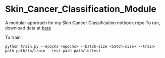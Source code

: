 # Skin_Cancer_Classification_Module
A modular approach for my Skin Cancer Classification notbook repo
To run, download data at [here](https://drive.google.com/drive/folders/13LVR29hO_TYJPZ0-e9TLOins6Q9-Bq7I?usp=drive_link)

To train
```
python train.py --epochs <epochs> --batch-size <batch-size> --train-path path/to/train --test-path path/to/test
```
